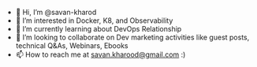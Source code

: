 - 👋 Hi, I’m @savan-kharod
- 👀 I’m interested in Docker, K8, and Observability
- 🌱 I’m currently learning about DevOps Relationship 
- 💞️ I’m looking to collaborate on Dev marketing activities like guest posts, technical Q&As, Webinars, Ebooks
- 📫 How to reach me at savan.kharood@gmail.com :) 

<!---
savan-kharod/savan-kharod is a ✨ special ✨ repository because its `README.md` (this file) appears on your GitHub profile.
You can click the Preview link to take a look at your changes.
--->
